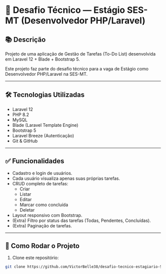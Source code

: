 # 🎯 Desafio Técnico — Estágio SES-MT (Desenvolvedor PHP/Laravel)

## 📚 Descrição
Projeto de uma aplicação de Gestão de Tarefas (To-Do List) desenvolvida em Laravel 12 + Blade + Bootstrap 5.

Este projeto faz parte do desafio técnico para a vaga de Estágio como Desenvolvedor PHP/Laravel na SES-MT.

---

## 🛠️ Tecnologias Utilizadas
- Laravel 12
- PHP 8.2
- MySQL
- Blade (Laravel Template Engine)
- Bootstrap 5
- Laravel Breeze (Autenticação)
- Git & GitHub

---

## ✅ Funcionalidades
- Cadastro e login de usuários.
- Cada usuário visualiza apenas suas próprias tarefas.
- CRUD completo de tarefas:
  - Criar
  - Listar
  - Editar
  - Marcar como concluída
  - Deletar
- Layout responsivo com Bootstrap.
- (Extra) Filtro por status das tarefas (Todas, Pendentes, Concluídas).
- (Extra) Paginação de tarefas.

---

## 🚀 Como Rodar o Projeto

1. Clone este repositório:

```bash
git clone https://github.com/VictorBelle38/desafio-tecnico-estagiario-SES-MT.git

